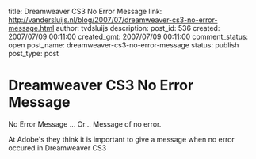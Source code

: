 title: Dreamweaver CS3 No Error Message
link: http://vandersluijs.nl/blog/2007/07/dreamweaver-cs3-no-error-message.html
author: tvdsluijs
description: 
post_id: 536
created: 2007/07/09 00:11:00
created_gmt: 2007/07/09 00:11:00
comment_status: open
post_name: dreamweaver-cs3-no-error-message
status: publish
post_type: post

# Dreamweaver CS3 No Error Message

No Error Message ... Or... Message of no error.  
  
At Adobe's they think it is important to give a message when no error occured in Dreamweaver CS3